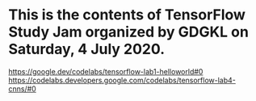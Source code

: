 # This is the contents of TensorFlow Study Jam organized by GDGKL on Saturday, 4 July 2020.  

https://google.dev/codelabs/tensorflow-lab1-helloworld#0 <br />
https://codelabs.developers.google.com/codelabs/tensorflow-lab4-cnns/#0
